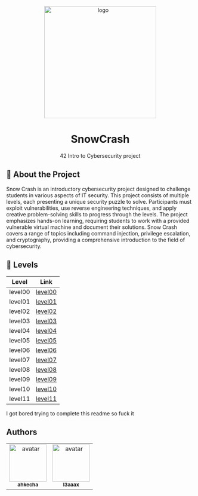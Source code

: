 
<div align="center">

  <img src="https://i.imgur.com/tSDSBOT.jpeg" alt="logo" width="300" height="auto" />
  <h1>SnowCrash</h1>
  
  <p>
    42 Intro to Cybersecurity project
  </p>
</div>

  
<!-- About the Project -->
## :star2: About the Project

Snow Crash is an introductory cybersecurity project designed to challenge students in various aspects of IT security. This project consists of multiple levels, each presenting a unique security puzzle to solve. Participants must exploit vulnerabilities, use reverse engineering techniques, and apply creative problem-solving skills to progress through the levels. The project emphasizes hands-on learning, requiring students to work with a provided vulnerable virtual machine and document their solutions. Snow Crash covers a range of topics including command injection, privilege escalation, and cryptography, providing a comprehensive introduction to the field of cybersecurity.

## :star2: Levels

| Level  | Link                         |
|--------|------------------------------|
| level00| [level00](./level00)         |
| level01| [level01](./level01)         |
| level02| [level02](./level02)         |
| level03| [level03](./level03)         |
| level04| [level04](./level04)         |
| level05| [level05](./level05)         |
| level06| [level06](./level06)         |
| level07| [level07](./level07)         |
| level08| [level08](./level08)         |
| level09| [level09](./level09)         |
| level10| [level10](./level10)         |
| level11| [level11](./level11)         |


I got bored trying to complete this readme so fuck it

## Authors
<table>
  <tbody>
    <tr>
       <td align="center"><a href="https://github.com/ahkecha"><img src="https://avatars.githubusercontent.com/u/58378453?v=3?s=100" width="100px;" alt="avatar"/><br /><sub><b>ahkecha</b></sub></a><br /><a href="#" title="stuff"></a>
       <td align="center"><a href="https://github.com/l3aaax"><img src="https://avatars.githubusercontent.com/u/80620958?v=4" width="100px;" alt="avatar"/><br /><sub><b>l3aaax</b></sub></a><br /><a href="#" title="stuff"></a>
    </tr>
  </tbody>
</table> 
